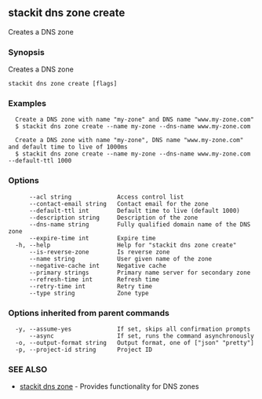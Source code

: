 ## stackit dns zone create

Creates a DNS zone

### Synopsis

Creates a DNS zone

```
stackit dns zone create [flags]
```

### Examples

```
  Create a DNS zone with name "my-zone" and DNS name "www.my-zone.com"
  $ stackit dns zone create --name my-zone --dns-name www.my-zone.com

  Create a DNS zone with name "my-zone", DNS name "www.my-zone.com" and default time to live of 1000ms
  $ stackit dns zone create --name my-zone --dns-name www.my-zone.com --default-ttl 1000
```

### Options

```
      --acl string             Access control list
      --contact-email string   Contact email for the zone
      --default-ttl int        Default time to live (default 1000)
      --description string     Description of the zone
      --dns-name string        Fully qualified domain name of the DNS zone
      --expire-time int        Expire time
  -h, --help                   Help for "stackit dns zone create"
      --is-reverse-zone        Is reverse zone
      --name string            User given name of the zone
      --negative-cache int     Negative cache
      --primary strings        Primary name server for secondary zone
      --refresh-time int       Refresh time
      --retry-time int         Retry time
      --type string            Zone type
```

### Options inherited from parent commands

```
  -y, --assume-yes             If set, skips all confirmation prompts
      --async                  If set, runs the command asynchronously
  -o, --output-format string   Output format, one of ["json" "pretty"]
  -p, --project-id string      Project ID
```

### SEE ALSO

* [stackit dns zone](./stackit_dns_zone.md)	 - Provides functionality for DNS zones

